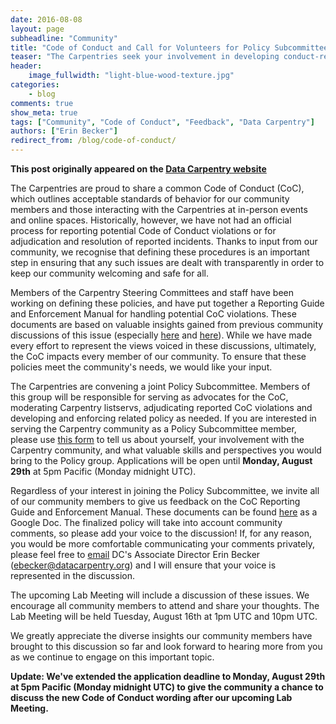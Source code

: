 ```yaml
---
date: 2016-08-08
layout: page
subheadline: "Community"
title: "Code of Conduct and Call for Volunteers for Policy Subcommittee"
teaser: "The Carpentries seek your involvement in developing conduct-related policy."
header:
    image_fullwidth: "light-blue-wood-texture.jpg"
categories:
    - blog
comments: true
show_meta: true
tags: ["Community", "Code of Conduct", "Feedback", "Data Carpentry"]
authors: ["Erin Becker"]
redirect_from: /blog/code-of-conduct/
--- 
```


**This post originally appeared on the [Data Carpentry website](https://datacarpentry.org)**

The Carpentries are proud to share a common Code of Conduct (CoC), which outlines acceptable standards of behavior for our community members and those interacting with the Carpentries at in-person events and online spaces. Historically, however, we have not had an official process for reporting potential Code of Conduct violations or for adjudication and resolution of reported incidents. Thanks to input from our community, we recognise that defining these procedures is an important step in ensuring that any such issues are dealt with transparently in order to keep our community welcoming and safe for all. 

Members of the Carpentry Steering Committees and staff have been working on defining these policies, and have put together a Reporting Guide and Enforcement Manual for handling potential CoC violations. These documents are based on valuable insights gained from previous community discussions of this issue (especially [here](https://github.com/swcarpentry/board/issues/114) and [here](https://github.com/swcarpentry/board/issues/111)). While we have made every effort to represent the views voiced in these discussions, ultimately, the CoC impacts every member of our community. To ensure that these policies meet the community's needs, we would like your input. 

The Carpentries are convening a joint Policy Subcommittee. Members of this group will be responsible for serving as advocates for the CoC, moderating Carpentry listservs, adjudicating reported CoC violations and developing and enforcing related policy as needed. If you are interested in serving the Carpentry community as a Policy Subcommittee member, please use [this form](https://docs.google.com/forms/d/e/1FAIpQLSe44jFDJ6jGiIX1wTgdbo6Hy0s8FjZXa9Az6lHEzvuGbbJBQw/viewform?embedded=true) to tell us about yourself, your involvement with the Carpentry community, and what valuable skills and perspectives you would bring to the Policy group. Applications will be open until **Monday, August 29th** at 5pm Pacific (Monday midnight UTC).

Regardless of your interest in joining the Policy Subcommittee, we invite all of our community members to give us feedback on the CoC Reporting Guide and Enforcement Manual. These documents can be found [here](https://docs.google.com/document/d/1I3o8bEGcLfcfk6FkSOK8IBh5f1eodQqyca2ViUzm3DU/edit) as a Google Doc. The finalized policy will take into account community comments, so please add your voice to the discussion! If, for any reason, you would be more comfortable communicating your comments privately, please feel free to [email](mailto:ebecker@datacarpentry.org) DC's Associate Director Erin Becker (ebecker@datacarpentry.org) and I will ensure that your voice is represented in the discussion.

The upcoming Lab Meeting will include a discussion of these issues. We encourage all community members to attend and share your thoughts. The Lab Meeting will be held Tuesday, August 16th at 1pm UTC and 10pm UTC.

We greatly appreciate the diverse insights our community members have brought to this discussion so far and look forward to hearing more from you as we continue to engage on this important topic.

**Update: We've extended the application deadline to Monday, August 29th at 5pm Pacific (Monday midnight UTC) to give the community a chance to discuss the new Code of Conduct wording after our upcoming Lab Meeting.**





